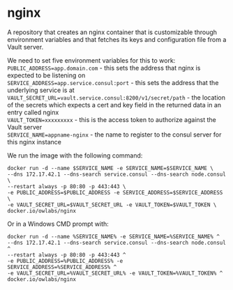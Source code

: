 # nginx
A repository that creates an nginx container that is customizable through environment variables and that fetches its keys and configuration file from a Vault server.

We need to set five environment variables for this to work:  
`PUBLIC_ADDRESS=app.domain.com` - this sets the address that nginx is expected to be listening on  
`SERVICE_ADDRESS=app.service.consul:port` - this sets the address that the underlying service is at  
`VAULT_SECRET_URL=vault.service.consul:8200/v1/secret/path` - the location of the secrets which expects a cert and key field in the returned data in an entry called nginx  
`VAULT_TOKEN=xxxxxxxxx` - this is the access token to authorize against the Vault server  
`SERVICE_NAME=appname-nginx` - the name to register to the consul server for this nginx instance

We run the image with the following command:
```
docker run -d --name $SERVICE_NAME -e SERVICE_NAME=$SERVICE_NAME \
--dns 172.17.42.1 --dns-search service.consul --dns-search node.consul \
--restart always -p 80:80 -p 443:443 \
-e PUBLIC_ADDRESS=$PUBLIC_ADDRESS -e SERVICE_ADDRESS=$SERVICE_ADDRESS \
-e VAULT_SECRET_URL=$VAULT_SECRET_URL -e VAULT_TOKEN=$VAULT_TOKEN \
docker.io/owlabs/nginx
```

Or in a Windows CMD prompt with:
```
docker run -d --name %SERVICE_NAME% -e SERVICE_NAME=%SERVICE_NAME% ^
--dns 172.17.42.1 --dns-search service.consul --dns-search node.consul ^
--restart always -p 80:80 -p 443:443 ^
-e PUBLIC_ADDRESS=%PUBLIC_ADDRESS% -e SERVICE_ADDRESS=%SERVICE_ADDRESS% ^
-e VAULT_SECRET_URL=%VAULT_SECRET_URL% -e VAULT_TOKEN=%VAULT_TOKEN% ^
docker.io/owlabs/nginx
```
